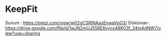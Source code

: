 # KeepFit
Sunum : https://prezi.com/view/w02gCSRINAaxEnwaVoG3/
Döküman : https://drive.google.com/file/d/1wJN2mUJ556E6vycx48K03f_24txAdNW7/view?usp=sharing

